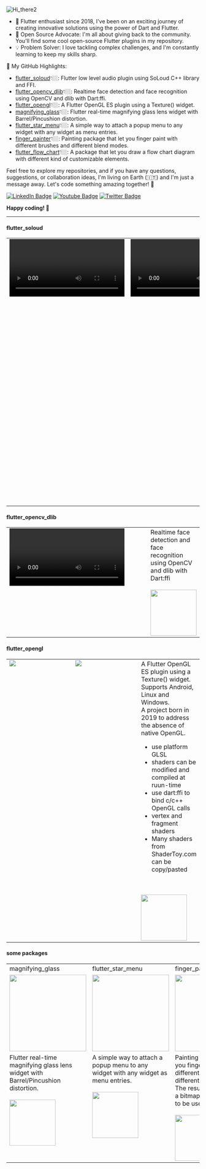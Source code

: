 ![Hi_there2](https://github.com/alnitak/alnitak/assets/192827/974931ab-9356-4076-89a6-3629fb7086ea)


- 📆 Flutter enthusiast since 2018, I've been on an exciting journey of creating innovative solutions using the power of Dart and Flutter.
- 🧰 Open Source Advocate: I'm all about giving back to the community. You'll find some cool open-source Flutter plugins in my repository.
- 💡 Problem Solver: I love tackling complex challenges, and I'm constantly learning to keep my skills sharp.

🌟 My GitHub Highlights:
- [flutter_soloud](#flutter_soloud)👇🏼: Flutter low level audio plugin using SoLoud C++ library and FFI.
- [flutter_opencv_dlib](#flutter_opencv_dlib)👇🏼: Realtime face detection and face recognition using OpenCV and dlib with Dart:ffi.
- [flutter_opengl](#flutter_opengl)👇🏼: A Flutter OpenGL ES plugin using a Texture() widget.
- [magnifying_glass](#some-packages)👇🏼: Flutter real-time magnifying glass lens widget with Barrel/Pincushion distortion.
- [flutter_star_menu](#some-packages)👇🏼: A simple way to attach a popup menu to any widget with any widget as menu entries.
- [finger_painter](#some-packages)👇🏼: Painting package that let you finger paint with different brushes and different blend modes.
- [flutter_flow_chart](#some-packages)👇🏼: A package that let you draw a flow chart diagram with different kind of customizable elements.

Feel free to explore my repositories, and if you have any questions, suggestions, or collaboration ideas, I'm living on Earth (🇮🇹) and I'm just a message away. Let's code something amazing together! 🚀
<div id="badges">
  <a href="https://www.linkedin.com/in/marco-bavagnoli/"><img src="https://img.shields.io/badge/LinkedIn-blue?logo=linkedin" alt="LinkedIn Badge"/></a>
  <a href="https://www.youtube.com/@MarcoBavagnoli/videos"><img src="https://img.shields.io/badge/YouTube-red?logo=youtube&logoColor=white" alt="Youtube Badge"/></a>
  <a href="https://twitter.com/lildeimos"><img src="https://img.shields.io/badge/Twitter-blue?logo=twitter&logoColor=white" alt="Twitter Badge"/></a>
</div>

**Happy coding! 🚀**

---


#### flutter_soloud

<table>
<tr>
	<td width=250 valign="top">
		<video src="https://github.com/alnitak/flutter_soloud/assets/192827/384c88aa-5daf-4f10-a879-169ab8522690"></video>
	</td>
	<td width=250 valign="top">
		<video src="https://github.com/alnitak/flutter_soloud/assets/192827/bfc5aa73-6dbc-42f5-90e4-bc1cc5e181e0"></video>
	</td>
	<td valign="top">
		Flutter low level audio plugin using SoLoud C++ library and FFI
		<ul>
		<li><b>Player</b> and <b>capture</b> audio from microphone</li>
		<li><b>3D audio</b> with doppler effect</li>
		<li><b>Faders</b>, <b>oscillators</b>, audio effects like <b>echo</b>, <b>freeverb</b>, <b>robotizer</b>, <b>equalizer</b>, <b>bassboost</b></li>
		<li>retrieval of audio <b>FFT</b> and <b>wave data</b></li>
		</ul>
		<br/>
		<a href="https://github.com/alnitak/flutter_soloud">
  			<img height=120 align="center" src="https://github-readme-stats.vercel.app/api/pin/?username=alnitak&repo=flutter_soloud&theme=transparent" />
		</a>
	</td>
</tr>
</table>



#### flutter_opencv_dlib

<table>
<tr>
	<td width=500 valign="top">
		<video src="https://user-images.githubusercontent.com/192827/224568828-988137d8-8f80-45a6-8721-0e922792e2c8.mp4"></video>
	</td>
	<td valign="top">
		Realtime face detection and face recognition using OpenCV and dlib with Dart:ffi
		<br/><br/>
		<a href="https://github.com/alnitak/flutter_opencv_dlib">
  			<img height=120 align="center" src="https://github-readme-stats.vercel.app/api/pin/?username=alnitak&repo=flutter_opencv_dlib&theme=transparent" />
		</a>
	</td>
</tr>
</table>

#### flutter_opengl

<table>
<tr>
	<td width=250 valign="top">
		<img src="https://github.com/alnitak/flutter_opengl/raw/master/images/flutter_opengl.gif?raw=true"></img>
	</td>
	<td width=250 valign="top">
		<img src="https://github.com/alnitak/flutter_opengl/raw/master/images/flutter_OpenGL-textures.gif?raw=true"></img>
	</td>
	<td valign="top">
		A Flutter OpenGL ES plugin using a Texture() widget. Supports Android, Linux and Windows.<br/>
		A project born in 2019 to address the absence of native OpenGL.<br/>
		<ul> 
			<li>use platform GLSL</li>
			<li>shaders can be modified and compiled at ruun-time</li>
			<li>use dart:ffi to bind c/c++ OpenGL calls</li>
			<li>vertex and fragment shaders</li>
			<li>Many shaders from ShaderToy.com can be copy/pasted</li>
		</ul>
		<br/><br/>
		<a href="https://github.com/alnitak/flutter_opengl">
  			<img height=120 align="center" src="https://github-readme-stats.vercel.app/api/pin/?username=alnitak&repo=flutter_opengl&theme=transparent" />
		</a>
	</td>
</tr>
</table>



#### some packages

<table>
<tr>
	<td>magnifying_glass</td>
	<td>flutter_star_menu</td>
	<td>finger_painter</td>
	<td>flutter_flow_chart</td>
</tr>
<tr>
	<td width=220 valign="top">
		<img width=200 src="https://github.com/alnitak/magnifying_glass/blob/master/img/magnifying_glass.gif?raw=true"></img>
	</td>
	<td width=220 valign="top">
		<img width=200 src="https://github.com/alnitak/flutter_star_menu/raw/master/images/StarMenuDemo2.gif?raw=true"></img>
	</td>
	<td width=220 valign="top">
		<img width=200 src="https://github.com/alnitak/finger_painter/raw/main/images/painter.gif?raw=true"></img>
	</td>
	<td width=220 valign="top">
		<img width=200 src="https://github.com/alnitak/flutter_flow_chart/raw/main/images/flowchart.gif?raw=true"></img>
	</td>
</tr>
<tr>
	<td valign="top">
		Flutter real-time magnifying glass lens widget with Barrel/Pincushion distortion.
		<br/><br/>
		<a href="https://github.com/alnitak/magnifying_glass">
  			<img height=120 align="center" src="https://github-readme-stats.vercel.app/api/pin/?username=alnitak&repo=magnifying_glass&theme=transparent" />
		</a>
	</td>	
	<td valign="top">
		A simple way to attach a popup menu to any widget with any widget as menu entries.
		<br/><br/>
		<a href="https://github.com/alnitak/flutter_star_menu">
  			<img height=120 align="center" src="https://github-readme-stats.vercel.app/api/pin/?username=alnitak&repo=flutter_star_menu&theme=transparent" />
		</a>
	</td>
	<td valign="top">
		Painting package that let you finger paint with different brushes and different blend modes. The result can be read as a bitmap or list of Points to be used ie on a Map.
		<br/><br/>
		<a href="https://github.com/alnitak/finger_painter">
  			<img height=120 align="center" src="https://github-readme-stats.vercel.app/api/pin/?username=alnitak&repo=finger_painter&theme=transparent" />
		</a>
	</td>
	<td valign="top">
		A package that let you draw a flow chart diagram with different kind of customizable elements. Dashboards can be saved for later use.
		<br/><br/>
		<a href="https://github.com/alnitak/flutter_flow_chart">
  			<img height=120 align="center" src="https://github-readme-stats.vercel.app/api/pin/?username=alnitak&repo=flutter_flow_chart&theme=transparent" />
		</a>
	</td>
</tr>
</table>


